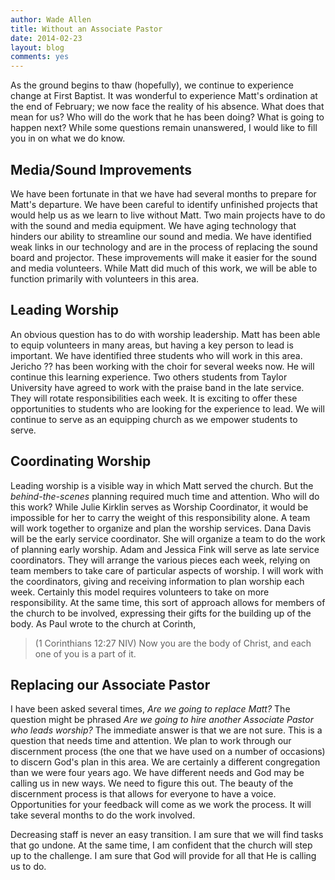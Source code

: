 ```yaml
---
author: Wade Allen
title: Without an Associate Pastor
date: 2014-02-23
layout: blog
comments: yes
---
```

 
As the ground begins to thaw (hopefully), we continue to experience change at First Baptist. It was wonderful to experience Matt's ordination at the end of February; we now face the reality of his absence. What does that mean for us? Who will do the work that he has been doing? What is going to happen next? While some questions remain unanswered, I would like to fill you in on what we do know.

## Media/Sound Improvements

We have been fortunate in that we have had several months to prepare for Matt's departure. We have been careful to identify unfinished projects that would help us as we learn to live without Matt. Two main projects have to do with the sound and media equipment. We have aging technology that hinders our ability to streamline our sound and media. We have identified weak links in our technology and are in the process of replacing the sound board and projector. These improvements will make it easier for the sound and media volunteers. While Matt did much of this work, we will be able to function primarily with volunteers in this area. 

## Leading Worship

An obvious question has to do with worship leadership. Matt has been able to equip volunteers in many areas, but having a key person to lead is important. We have identified three students who will work in this area. Jericho ?? has been working with the choir for several weeks now. He will continue this learning experience. Two others students from Taylor University have agreed to work with the praise band in the late service. They will rotate responsibilities each week. It is exciting to offer these opportunities to students who are looking for the experience to lead. We will continue to serve as an equipping church as we empower students to serve.

## Coordinating Worship

Leading worship is a visible way in which Matt served the church. But the *behind-the-scenes* planning required much time and attention. Who will do this work? While Julie Kirklin serves as Worship Coordinator, it would be impossible for her to carry the weight of this responsibility alone. A team will work together to organize and plan the worship services. Dana Davis will be the early service coordinator. She will organize a team to do the work of planning early worship. Adam and Jessica Fink will serve as late service coordinators. They will arrange the various pieces each week, relying on team members to take care of particular aspects of worship. I will work with the coordinators, giving and receiving information to plan worship each week. Certainly this model requires volunteers to take on more responsibility. At the same time, this sort of approach allows for members of the church to be involved, expressing their gifts for the building up of the body. As Paul wrote to the church at Corinth,

>(1 Corinthians 12:27 NIV) Now you are the body of Christ, and each one of you is a part of it. 

## Replacing our Associate Pastor

I have been asked several times, *Are we going to replace Matt?* The question might be phrased *Are we going to hire another Associate Pastor who leads worship?* The immediate answer is that we are not sure. This is a question that needs time and attention. We plan to work through our discernment process (the one that we have used on a number of occasions) to discern God's plan in this area. We are certainly a different congregation than we were four years ago. We have different needs and God may be calling us in new ways. We need to figure this out. The beauty of the discernment process is that allows for everyone to have a voice. Opportunities for your feedback will come as we work the process. It will take several months to do the work involved.

Decreasing staff is never an easy transition. I am sure that we will find tasks that go undone. At the same time, I am confident that the church will step up to the challenge. I am sure that God will provide for all that He is calling us to do.
